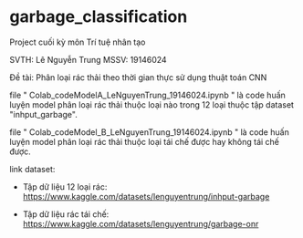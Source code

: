 # garbage_classification
Project cuối kỳ môn Trí tuệ nhân tạo

SVTH: Lê Nguyễn Trung    MSSV: 19146024

Đề tài: Phân loại rác thải theo thời gian thực sử dụng thuật toán CNN

file " Colab_codeModelA_LeNguyenTrung_19146024.ipynb " là code huấn luyện model phân loại rác thải thuộc loại nào trong 12 loại thuộc tập dataset "inhput_garbage".

file " Colab_codeModel_B_LeNguyenTrung_19146024.ipynb " là code huấn luyện model phân loại rác thải thuộc loại tái chế được hay không tái chế được.

link dataset: 
+ Tập dữ liệu 12 loại rác: https://www.kaggle.com/datasets/lenguyentrung/inhput-garbage

+ Tập dữ liệu rác tái chế: https://www.kaggle.com/datasets/lenguyentrung/garbage-onr

